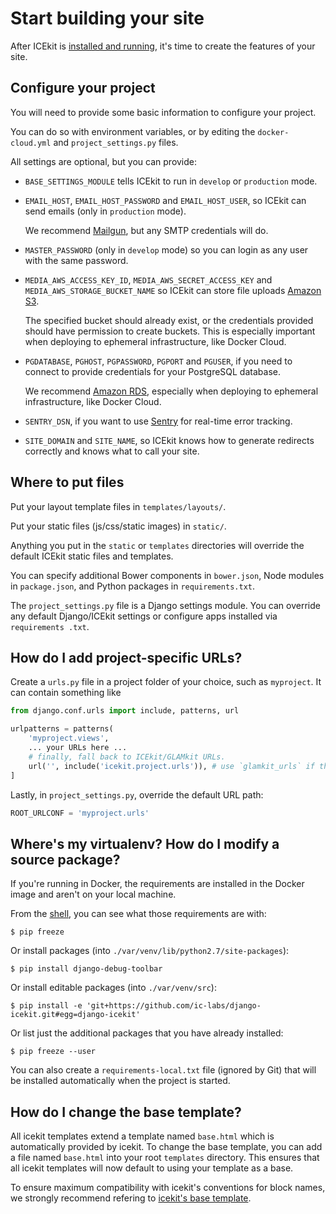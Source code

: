 # Start building your site

After ICEkit is [installed and running](../intro/install.md), it's time to
create the features of your site.

## Configure your project

You will need to provide some basic information to configure your project.

You can do so with environment variables, or by editing the `docker-cloud.yml`
and `project_settings.py` files.

All settings are optional, but you can provide:

  * `BASE_SETTINGS_MODULE` tells ICEkit to run in `develop` or `production`
    mode.

  * `EMAIL_HOST`, `EMAIL_HOST_PASSWORD` and `EMAIL_HOST_USER`, so ICEkit can
    send emails (only in `production` mode).

    We recommend [Mailgun](http://www.mailgun.com/), but any SMTP credentials
    will do.

  * `MASTER_PASSWORD` (only in `develop` mode) so you can login as any user
    with the same password.

  * `MEDIA_AWS_ACCESS_KEY_ID`, `MEDIA_AWS_SECRET_ACCESS_KEY` and
    `MEDIA_AWS_STORAGE_BUCKET_NAME` so ICEkit can store file uploads
    [Amazon S3](https://aws.amazon.com/s3/).

    The specified bucket should already exist, or the credentials provided
    should have permission to create buckets. This is especially important when
    deploying to ephemeral infrastructure, like Docker Cloud.

  * `PGDATABASE`, `PGHOST`, `PGPASSWORD`, `PGPORT` and `PGUSER`, if you need to
    connect to provide credentials for your PostgreSQL database.

    We recommend [Amazon RDS](https://aws.amazon.com/rds/), especially when
    deploying to ephemeral infrastructure, like Docker Cloud.

  * `SENTRY_DSN`, if you want to use [Sentry](https://getsentry.com/) for
    real-time error tracking.

  * `SITE_DOMAIN` and `SITE_NAME`, so ICEkit knows how to generate redirects
    correctly and knows what to call your site.

## Where to put files

Put your layout template files in `templates/layouts/`.

Put your static files (js/css/static images) in `static/`.

Anything you put in the `static` or `templates` directories will override the
default ICEkit static files and templates.

You can specify additional Bower components in `bower.json`, Node modules in
`package.json`, and Python packages in `requirements.txt`.

The `project_settings.py` file is a Django settings module. You can override any
default Django/ICEkit settings or configure apps installed via `requirements
.txt`.


## How do I add project-specific URLs?

Create a `urls.py` file in a project folder of your choice, such as `myproject`.
It can contain something like

```python
from django.conf.urls import include, patterns, url

urlpatterns = patterns(
    'myproject.views',
    ... your URLs here ...
    # finally, fall back to ICEkit/GLAMkit URLs.
    url('', include('icekit.project.urls')), # use `glamkit_urls` if this is a GLAMkit project
]
```

Lastly, in `project_settings.py`, override the default URL path:

```python
ROOT_URLCONF = 'myproject.urls'
```


## Where's my virtualenv? How do I modify a source package?

If you're running in Docker, the requirements are installed in the Docker image
and aren't on your local machine.

From the [shell](commands.md#opening-a-shell), you can see what those
requirements are with:

    $ pip freeze

Or install packages (into `./var/venv/lib/python2.7/site-packages`):

    $ pip install django-debug-toolbar

Or install editable packages (into `./var/venv/src`):

    $ pip install -e 'git+https://github.com/ic-labs/django-icekit.git#egg=django-icekit'

Or list just the additional packages that you have already installed:

    $ pip freeze --user

You can also create a `requirements-local.txt` file (ignored by Git) that will
be installed automatically when the project is started.

## How do I change the base template?

All icekit templates extend a template named `base.html` which is automatically provided by
icekit. To change the base template, you can add a file named `base.html` into your root 
`templates` directory. This ensures that all icekit templates will now default to using
your template as a base.

To ensure maximum compatibility with icekit's conventions for block names, we strongly 
recommend refering to [icekit's base template](/icekit/templates/icekit/base.html).
